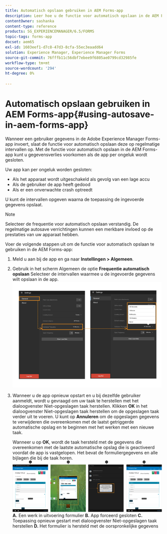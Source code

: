 ```yaml
---
title: Automatisch opslaan gebruiken in AEM Forms-app
description: Leer hoe u de functie voor automatisch opslaan in de AEM Forms-app kunt gebruiken om gegevensverlies te voorkomen.
contentOwner: sashanka
content-type: reference
products: SG_EXPERIENCEMANAGER/6.5/FORMS
topic-tags: forms-app
docset: aem65
exl-id: 1603eef1-d7c8-47d3-8cfa-55ec3eaadd64
solution: Experience Manager, Experience Manager Forms
source-git-commit: 76fffb11c56dbf7ebee9f6805ae0799cd32985fe
workflow-type: tm+mt
source-wordcount: '294'
ht-degree: 0%

---
```


# Automatisch opslaan gebruiken in AEM Forms-app{#using-autosave-in-aem-forms-app}

Wanneer een gebruiker gegevens in de Adobe Experience Manager Forms-app invoert, slaat de functie voor automatisch opslaan deze op regelmatige intervallen op. Met de functie voor automatisch opslaan in de AEM Forms-app kunt u gegevensverlies voorkomen als de app per ongeluk wordt gesloten.

Uw app kan per ongeluk worden gesloten:

* Als het apparaat wordt uitgeschakeld als gevolg van een lage accu
* Als de gebruiker de app heeft gedood
* Als er een onverwachte crash optreedt

U kunt de intervallen opgeven waarna de toepassing de ingevoerde gegevens opslaat.

>[!NOTE]
>
>Selecteer de frequentie voor automatisch opslaan verstandig. De regelmatige autosave verrichtingen kunnen een merkbare invloed op de prestaties van uw apparaat hebben.

Voer de volgende stappen uit om de functie voor automatisch opslaan te gebruiken in de AEM Forms-app:

1. Meld u aan bij de app en ga naar **Instellingen > Algemeen**.
1. Gebruik in het scherm Algemeen de optie **Frequentie automatisch opslaan** Selecteer de intervallen waarmee u de ingevoerde gegevens wilt opslaan in de app.
   [![Frequentie voor automatisch opslaan instellen](assets/using-autosave-freq-07.png)](assets/using-autosave-freq-07-1.png)

1. Wanneer u de app opnieuw opstart en u bij dezelfde gebruiker aanmeldt, wordt u gevraagd om uw taak te herstellen met het dialoogvenster Niet-opgeslagen taak herstellen. Klikken **OK** in het dialoogvenster Niet-opgeslagen taak herstellen om de opgeslagen taak verder uit te voeren. U kunt op **Annuleren** om de opgeslagen gegevens te verwijderen die overeenkomen met de laatst getriggerde automatische opslag en te beginnen met het werken met een nieuwe taak.

   Wanneer u op **OK**, wordt de taak hersteld met de gegevens die overeenkomen met de laatste automatische opslag die is geactiveerd voordat de app is vastgelopen. Het bevat de formuliergegevens en alle bijlagen die bij de taak horen.
   [![Een taak terugkrijgen ](assets/autosave-flow.png)](assets/using-autosave-freq-06.png)**A.** Een werk in uitvoering formulier **B.** App forceerd gesloten **C.** Toepassing opnieuw gestart met dialoogvenster Niet-opgeslagen taak herstellen **D.** Het formulier is hersteld met de oorspronkelijke gegevens
